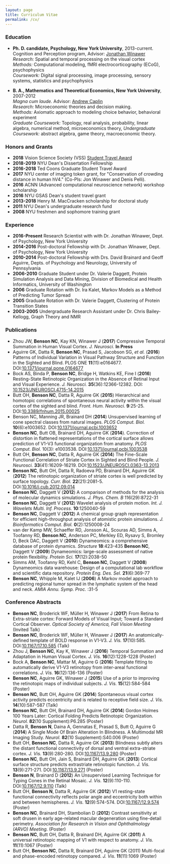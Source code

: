 ```yaml
---
layout: page
title: Curriculum Vitae
permalink: /cv/
---
```


### Education

* **Ph. D. candidate, Psychology, New York University**, 2013-current.  
  Cognition and Perception program, Advisor: [Jonathan Winawer](https://wp.nyu.edu/winawerlab/)  
  *Research:* Spatial and temporal processing on the visual cortex      
  *Methods:* Computational modeling, fMRI electrocorticography (ECoG), psychophysics    
  *Coursework:* Digital signal processing, image processing, sensory systems, statistics and psychophysics
  
* **B. A., Mathematics and Theoretical Economics, New York University**, 2007-2012  
  *Magna cum laude.* Advisor: [Andrew Caplin](https://wp.nyu.edu/andrewcaplin/)  
  *Research:* Microeconomic theories and decision making.   
  *Methods:* Axiomatic approach to modeling choice behavior, behavioral experiment      
  *Graduate Coursework:* Topology, real analysis, probability, linear algebra, numerical method, microeconomics theory, 
  *Undergraduate Coursework:* abstract algebra, game theory, macroeconomic theory.
  
### Honors and Grants 

* **2018**       Vision Science Society (VSS) [Student Travel Award](https://www.visionsciences.org/2018-travel-awards/)
* **2018-2019**  NYU Dean's Dissertation Fellowship
* **2016-2018**  Ted Coons Graduate Student Travel Award
* **2017**       NYU center of imaging token grant, for "Conservation of crowding distance in human hV4." (Co-PIs: Jon Winawer and Denis Pelli).
* **2016**       ACNN (Advanced computational neuroscience network) workshop scholarship
* **2016**       NYU GSAS Dean's student travel grant
* **2013-2018**  Henry M. MacCracken scholarship for doctoral study
* **2011**       NYU Dean's undergraduate research fund
* **2008**       NYU freshmen and sophomore training grant

### Experience 

* **2016-Present**  Research Scientist with with Dr. Jonathan Winawer, Dept. of Psychology, New York University
* **2014-2016**  Post-doctoral Fellowship with Dr. Jonathan Winawer, Dept. of Psychology, New York University
* **2010-2014**  Post-doctoral Fellowship with Drs. David Brainard and Geoff Aguirre, Depts. of Psychology and Neurology, University of Pennsylvania
* **2006-2010**  Graduate Student under Dr. Valerie Daggett, Protein Simulation Analysis and Data Mining, Division of Biomedical and Health Informatics, University of Washington
* **2006**       Graduate Rotation with Dr. Ira Kalet, Markov Models as a Method of Predicting Tumor Spread
* **2005**       Graduate Rotation with Dr. Valerie Daggett, Clustering of Protein Transition States
* **2003-2005**  Undergraduate Research Assistant under Dr. Chris Bailey-Kellogg, Graph Theory and NMR

### Publications

* Zhou JW, **Benson NC**, Kay KN, Winawer J (**2017**) Compressive Temporal Summation in Human Visual
  Cortex. _J. Neurosci._ **In Press**
* Aguirre GK, Datta R, **Benson NC**, Prasad S, Jacobson SG, _et al._ (**2016**) Patterns of
  Individual Variation in Visual Pathway Structure and Function in the Sighted and Blind. PLOS ONE
  **11**(11):e0164677. DOI:[10.1371/journal.pone.0164677](https://doi.org/10.1371/journal.pone.0164677)
* Bock AS, Binda P, **Benson NC**, Bridge H, Watkins KE, Fine I (**2016**) Resting-State Retinotopic
  Organization in the Absence of Retinal Input and Visual Experience. _J. Neurosci._
  **35**(36):12366-12382. DOI:
  [10.1523/JNEUROSCI.4715-14.2015](https://doi.org/10.1523/JNEUROSCI.4715-14.2015) 
* Butt OH, **Benson NC**, Datta R, Aguirre GK (**2015**) Hierarchical and homotopic correlations of
  spontaneous neural activity within the visual cortex of the sighted and
  blind. _Front. Hum. Neurosci._
  **9**:25-25. DOI:[10.3389/fnhum.2015.00025](https://doi.org/10.3389/fnhum.2015.00025)
* Benson NC, Manning JR, Brainard DH (**2014**) Unsupervised learning of cone spectral classes from
  natural images. _PLOS Comput. Biol._
  **10**(6):e1003652. DOI:[10.1371/journal.pcbi.1003652](https://doi.org/10.1371/journal.pcbi.1003652)
* **Benson NC**, Butt OB, Brainard DH, Aguirre GK (**2014**). Correction of distortion in flattened
  representations of the cortical surface allows prediction of V1-V3 functional organization from
  anatomy. _PLOS Comput. Biol._ 10(3):
  e1003538. DOI:[10.1371/journal.pcbi.1003538](https://doi.org/10.1371/journal.pcbi.1003538)
* Butt OH, **Benson NC**, Datta R, Aguirre GK (**2014**) The Fine-Scale Functional Correlation of
  Striate Cortex in Sighted and Blind People. _J. Neurosci._
  **33**(41):16209-16219. DOI:[10.1523/JNEUROSCI.0363-13.2013](https://doi.org/10.1523/JNEUROSCI.0363-13.2013)
* **Benson NC**, Butt OH, Datta R, Radoeva PD, Brainard DH, Aguirre GK (**2012**) The retinotopic
  organization of striate cortex is well predicted by surface topology. _Curr. Biol._
  **22**(21):2081-5. DOI:[10.1016/j.cub.2012.09.014](https://doi.org/10.1016/j.cub.2012.09.014)
* **Benson NC**, Daggett V (**2012**) A comparison of methods for the analysis of molecular dynamics
  simulations. _J. Phys. Chem. B_ 116(29):8722-31
* **Benson NC**, Daggett V (**2012**) Wavelet analysis of protein motion. _Int. J. Wavelets
  Multi. Inf. Process._ **10**:1250040-59
* **Benson NC**, Daggett V (**2012**) A chemical group graph representation for efficient
  high-throughput analysis of atomistic protein simulations. _J. Bioinformatics Comput. Biol._
  **0**(2):1250008-24 
* van der Kamp MW, Schaeffer RD, Jonsson AL, Scouras AD, Simms A, Toofanny RD, **Benson NC**,
 Anderson PC, Merkley ED, Rysavy S, Bromley D, Beck DAC, Daggett V (**2010**) Dynameomics: a
 comprehensive database of protein dynamics. _Structure_ **18**:423-435 
 **Benson NC**, Daggett V (**2009**) Dynameomics: large-scale assessment of native protein
 flexibility. _Protein Sci._ **17**(12):2038-50 
* Simms AM, Toofanny RD, Kehl C, **Benson NC**, Daggett V (**2008**) Dynameomics data warehouse:
  Design of a computational lab workflow and scientific data repository. _Protein
  Eng. Des. Sel._ **21**(6):369-77
* **Benson NC**, Whipple M, Kalet IJ (**2006**) A Markov model approach to predicting regional tumor
  spread in the lymphatic system of the head and neck. _AMIA Annu. Symp. Proc._ :31-5

### Conference Abstracts
                
* **Benson NC**, Broderick WF, M&uuml;ller H, Winawer J (**2017**) From Retina to Extra-striate
  cortex: Forward Models of Visual Input; Toward a Standard Cortical Observer. _Optical Society of
  America, Fall Vision Meeting_ (Invited Talk)
* **Benson NC**, Broderick WF, M&uuml;ller H, Winawer J (**2017**) An anatomically-defined template
  of BOLD response in V1-V3. _J. Vis._
  **17**(10):585. DOI:[10.1167/17.10.585](https://doi.org/10.1167/17.10.585) (Talk)
* Zhou J, **Benson NC**, Kay K, Winawer J (**2016**) Temporal Summation and Adaptation in Human
  Visual Cortex. _J. Vis._ **16**(12):1228-1228 (Poster)
* Bock A, **Benson NC**, Mattar M, Aguirre G (**2016**) Template fitting to automatically derive
  V1-V3 retinotopy from inter-areal functional correlations. _J. Vis._ **16**(12):136-136 (Poster)
* **Benson NC**, Aguirre GK, Winawer J (**2015**) Use of a prior to improving the retinotopic maps of
  individual subjects. _J. Vis._ **15**(12):584-584 (Poster)
* **Benson NC**, Butt OH, Aguirre GK (**2014**) Spontaneous visual cortex activity predicts eccentricity
  and is related to receptive field size. _J. Vis._ **14**(10):587-587 (Talk)
* **Benson NC**, Butt OH, Brainard DH, Aguirre GK (**2014**) Gordon Holmes 100 Years Later: Cortical
  Folding Predicts Retinotopic Organization. _Neurol._ **82**(10 Supplement):P6.285 (Poster)
* Datta R, **Benson N**, Daina A, Gennatas E, Prasad S, Butt O, Aguirre G (**2014**) A Single Mode
  Of Brain Alteration In Blindness. A Multimodal MR Imaging Study. _Neurol._ **82**(10
  Supplement):S40.006 (Poster)
* Butt OH, **Benson NC**, Datta R, Aguirre GK (**2013**) Blindness subtly alters the distant
  functional connectivity of dorsal and ventral extra-striate cortex. _J. Vis._ **13**(9):280-280.
  DOI:[10.1167/13.9.280](https://doi.org/10.1167/13.9.280) (Poster)
* **Benson NC**, Butt OH, Jain S, Brainard DH, Aguirre GK (**2013**) Cortical surface structure
  predicts extrastriate retinotopic function. _J. Vis._ **13**(9):271-271.
  DOI:[10.1167/13.9.271](https://doi.org/10.1167/13.9.271) (Poster)
* **Benson N**, Brainard D (**2012**) An Unsupervised Learning Technique for Typing Cones in the
  Retinal Mosaic. _J. Vis._
  **12**(9):110-110. DOI:[10.1167/12.9.110](https://doi.org/10.1167/12.9.110) (Talk)
* Butt OH, **Benson N**, Datta R, Aguirre GK (**2012**) V1 resting-state functional connectivity
  reflects polar angle and eccentricity both within and between hemispheres. _J. Vis._
  **12**(9):574-574. DOI:[10.1167/12.9.574](https://doi.org/10.1167/12.9.574) (Poster)
* **Benson NC**, Brainard DH, Stambolian D (**2012**) Contrast sensitivity at soft drusen in early
  age-related macular degeneration using fine-detail perimetry. _Association for Research in Vision
  and Ophthalmology (ARVO) Meeting._ (Poster)
* **Benson NC**, Butt OH, Datta R, Brainard DH, Aguirre GK (**2011**) A universal retinotopic
  mapping of V1 with respect to anatomy. _J. Vis._ **11**(11):1067 (Poster)
* Butt OH, **Benson NC**, Datta R, Brainard DH, Aguirre GK (2011) Multi-focal and phase-encoded
  retinotopy compared. _J. Vis._ **11**(11):1069 (Poster)
